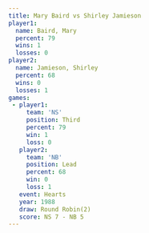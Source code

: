 ```yaml
---
title: Mary Baird vs Shirley Jamieson
player1:                 
  name: Baird, Mary      
  percent: 79            
  wins: 1                
  losses: 0              
player2:                 
  name: Jamieson, Shirley
  percent: 68            
  wins: 0                
  losses: 1              
games:
 - player1:         
     team: 'NS'     
     position: Third
     percent: 79    
     win: 1         
     loss: 0        
   player2:        
     team: 'NB'    
     position: Lead
     percent: 68   
     win: 0        
     loss: 1       
   event: Hearts       
   year: 1988          
   draw: Round Robin(2)
   score: NS 7 - NB 5  
---
```


